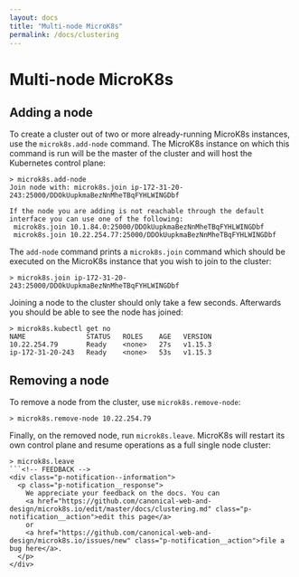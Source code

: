 ```yaml
---
layout: docs
title: "Multi-node MicroK8s"
permalink: /docs/clustering
---
```

# Multi-node MicroK8s

## Adding a node

To create a cluster out of two or more already-running MicroK8s instances,
use the `microk8s.add-node` command. The MicroK8s instance on which this
command is
run will be the master of the cluster and will host the Kubernetes
control plane:
```
> microk8s.add-node
Join node with: microk8s.join ip-172-31-20-243:25000/DDOkUupkmaBezNnMheTBqFYHLWINGDbf

If the node you are adding is not reachable through the default
interface you can use one of the following:
 microk8s.join 10.1.84.0:25000/DDOkUupkmaBezNnMheTBqFYHLWINGDbf
 microk8s.join 10.22.254.77:25000/DDOkUupkmaBezNnMheTBqFYHLWINGDbf
```

The `add-node` command prints a `microk8s.join` command which should
be executed on the MicroK8s instance that you wish to join to the
cluster:
```
> microk8s.join ip-172-31-20-243:25000/DDOkUupkmaBezNnMheTBqFYHLWINGDbf
```

Joining a node to the cluster should only take a few seconds. Afterwards
you should be able to see the node has joined:
```
> microk8s.kubectl get no
NAME               STATUS   ROLES    AGE   VERSION
10.22.254.79       Ready    <none>   27s   v1.15.3
ip-172-31-20-243   Ready    <none>   53s   v1.15.3
```

## Removing a node

To remove a node from the cluster, use `microk8s.remove-node`:
```
> microk8s.remove-node 10.22.254.79
```

Finally, on the removed node, run `microk8s.leave`. MicroK8s will restart
its own control plane and resume operations as a full single node cluster:
```
> microk8s.leave
```<!-- FEEDBACK -->
<div class="p-notification--information">
  <p class="p-notification__response">
    We appreciate your feedback on the docs. You can 
    <a href="https://github.com/canonical-web-and-design/microk8s.io/edit/master/docs/clustering.md" class="p-notification__action">edit this page</a> 
    or 
    <a href="https://github.com/canonical-web-and-design/microk8s.io/issues/new" class="p-notification__action">file a bug here</a>.
  </p>
</div>
